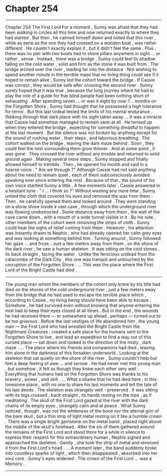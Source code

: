 
# Chapter 254


---

Chapter 254 The First Lord
For a moment , Sunny was afraid that they had been walking in circles all this time and now returned exactly to where they had started . But then , he calmed himself down and noted that this river , while as eerie as the one they had crossed on a wooden boat , was rather different .
He couldn't exactly explain it , but it didn't feel the same . Plus , there was no pier with two boats tied to stone pillars anywhere in sight … or rather , sense .
Instead , there was a bridge .
Sunny could feel its shadow falling on the cold water , solid and firm as the stone it was built from . The bridge arched over the river , leading far into the distance .
Not wishing to spend another minute in the terrible maze that no living thing could see if it hoped to remain alive , Sunny led the cohort toward the bridge .
If Cassie was correct , they would be safe after crossing the second river . Sunny surely hoped that it was true , because the long journey where he had to play the role of a guide for five blind people had been nothing short of exhausting .
After spending seven … or was it eight by now ?... months on the Forgotten Shore , Sunny had thought that he possessed a high tolerance for terror . But this last ordeal tested the limits of his mental endurance .
Walking through that dark place with his sight taken away …
It was a miracle that Cassie had somehow managed to remain sane at all .
He tensed up when they entered the bridge , expecting for something dreadful to happen at the last moment . But the silence was not broken by anything except for the sound of rushing water , their steps , and laborious breathing .
The cohort walked on the bridge , leaving the dark maze behind . Soon , they could feel the mist surrounding them grow thinner .
And at some point , it was gone .
They crossed the river without any trouble and returned to solid ground again .
Making several more steps , Sunny stopped and finally allowed himself to tremble . Then , he opened his mouth and said in a hoarse voice :
" Are we through ?"
Although Cassie had not said anything about the need to remain quiet , each of them subconsciously avoided speaking ever since entering the mist . Because of that , the sound of his own voice startled Sunny a little .
A few moments later , Cassie answered in a hesitant tone :
" I … I think so ?"
Without wasting any more time , Sunny untied the cloth that covered his eyes and removed the wax from them . Then , he carefully opened them and looked around .
They were standing on a stone shore inside a vast cave , through which the underground river was flowing unobstructed . Some distance away from them , the wall of the cave came down , with a mouth of a wide tunnel visible in it .
By his side , other members of the cohort were removing the strips of cloth . Sunny could hear the sighs of relief coming from them .
However , his attention was instantly drawn to Nephis , who had already opened her calm grey eyes and was looking at something behind him .
Turning around , Sunny followed her gaze … and froze .
Just a few meters away from them , on the shore of the dark river , he saw a human skeleton . It was sitting on the cold stones , its back straight , facing the water .
Unlike the ferocious undead from the catacombs of the Dark City , this one was tranquil and untouched by the corruption of the Forgotten Shore .
… This was the place where the First Lord of the Bright Castle had died .
***
The young man whom the members of the cohort only knew by his title had died on the shores of the cold underground river , just a few meters away from the bridge that he had used to escape the terrible place which , according to Cassie , no living being should have been able to escape .
Somehow , he had survived even without knowing that anyone entering the mist had to keep their eyes closed at all times . But in the end , the wounds he had received there — or somewhere up ahead , perhaps — turned out to be too grievous .
Before the last vestiges of life abandoned him , the young man — the First Lord who had wrestled the Bright Castle from the Nightmare Creatures , created a safe place for the humans sent to the Forgotten Shore to live , and lead an expedition to find a way out of this cursed place — sat down and looked in the direction of the misty , dark maze .
… The place where his friends and companions had died , leaving him alone in the darkness of this forsaken underworld .
Looking at the skeleton that sat quietly on the shore of the river , Sunny couldn't help but feel a deep feeling of awe … and sorrow .
He had never met this young man , but somehow , it felt as though they knew each other very well .
Everything that humans had on the Forgotten Shore was thanks to his bravery , power , and skill .
… What a shame that he had died here , in this lonesome place , with no one to share his last moments and tell the tale of his last deeds .
The skeleton was strangely well - preserved . It was sitting with its legs crossed , back straight , its hands resting on the hips , as if meditating . The skull of the First Lord gazed at the river with the dark chams of its empty eyes , strangely calm and at peace .
What Sunny noticed , though , was not the whiteness of the bone nor the eternal grin of the bare skull , but a thin strip of light metal resting on it like a humble crown .
There was a single bright gemstone on the metal band , placed right above the middle of the skull's forehead .
After the six of them gathered around the remains of the First Lord and stood there for a while in silence to express their respect for this extraordinary human , Nephis sighed and approached the skeleton .
Gently , she took the strip of metal and removed it from the First Lord's head .
… A moment later , the band suddenly broke into countless sparks of light , which then disappeared , absorbed into her soul core .
Sunny's eyes widened .
The crown of the First Lord … was a Memory .

---

